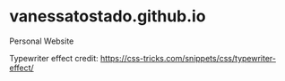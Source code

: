 # vanessatostado.github.io
Personal Website

Typewriter effect credit: https://css-tricks.com/snippets/css/typewriter-effect/

